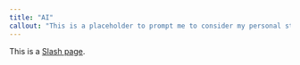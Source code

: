 ```yaml
---
title: "AI"
callout: "This is a placeholder to prompt me to consider my personal stance on AI use. Check back again soon for updates."
---
```


This is a [Slash page](https://slashpages.net/#ai).
